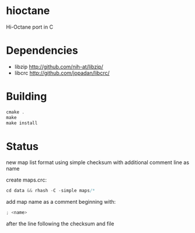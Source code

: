 # hioctane
Hi-Octane port in C

# Dependencies
- libzip http://github.com/nih-at/libzip/
- libcrc http://github.com/jopadan/libcrc/

# Building

```c
cmake .
make
make install
```

# Status

new map list format using simple checksum 
with additional comment line as name

create maps.crc:

```c
cd data && rhash -C -simple maps/*
```

add map name as a comment beginning with:

```c
; <name>
```

after the line following the checksum and file
